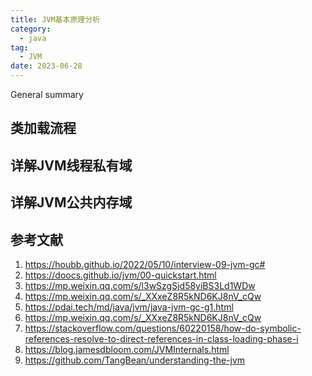```yaml
---
title: JVM基本原理分析
category:
  - java
tag:
  - JVM
date: 2023-06-28
---
```


General summary
<!-- more -->

## 类加载流程

## 详解JVM线程私有域

## 详解JVM公共内存域


## 参考文献
1. https://houbb.github.io/2022/05/10/interview-09-jvm-gc#
2. https://doocs.github.io/jvm/00-quickstart.html
3. https://mp.weixin.qq.com/s/l3wSzgSjd58yiBS3Ld1WDw
4. https://mp.weixin.qq.com/s/_XXxeZ8R5kND6KJ8nV_cQw
5. https://pdai.tech/md/java/jvm/java-jvm-gc-g1.html
6. https://mp.weixin.qq.com/s/_XXxeZ8R5kND6KJ8nV_cQw
7. https://stackoverflow.com/questions/60220158/how-do-symbolic-references-resolve-to-direct-references-in-class-loading-phase-i
8. https://blog.jamesdbloom.com/JVMInternals.html
9. https://github.com/TangBean/understanding-the-jvm

